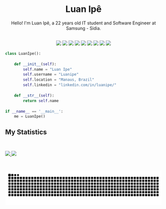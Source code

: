 <h1 align="center">
  <b>Luan Ipê</b>
</h1>

<div align="center">
Hello! I'm Luan Ipê, a 22 years old IT student and Software Engineer at Samsung - Sidia.
</div>
  
<br>

<p>
<div align="center">
  <img src="https://img.shields.io/badge/Python-1A1B27?style=for-the-badge&logo=python&logoColor=white">
  <img src="https://img.shields.io/badge/JavaScript-1A1B27?style=for-the-badge&logo=javascript&logoColor=white">
  <img src="https://img.shields.io/badge/Swift-1A1B27?style=for-the-badge&logo=swift&logoColor=white">
  <img src="https://img.shields.io/badge/php-1A1B27.svg?style=for-the-badge&logo=php&logoColor=white">
  <img src="https://img.shields.io/badge/react-1A1B27.svg?style=for-the-badge&logo=react&logoColor=white">
  <img src="https://img.shields.io/badge/React_Native-1A1B27?style=for-the-badge&logo=react&logoColor=white">
  <img src="https://img.shields.io/badge/node.js-1A1B27?style=for-the-badge&logo=node.js&logoColor=white">
  <img src="https://img.shields.io/badge/MySQL-1A1B27?style=for-the-badge&logo=mysql&logoColor=white">
  <img src="https://img.shields.io/badge/MariaDB-1A1B27?style=for-the-badge&logo=mariadb&logoColor=white">
</div>
</p>
  
```python
class LuanIpe():
    
    def __init__(self):
        self.name = "Luan Ipe"
        self.username = "Luanipe"
        self.location = "Manaus, Brazil"
        self.linkedin = "linkedin.com/in/luanipe/"
  
    def __str__(self):
        return self.name

if __name__ == '__main__':
    me = LuanIpe()
```

## My Statistics

<br/>
<p align="left">
  <a href="https://github.com/Luanipe/">
  <img width="49.5%" src="https://github-readme-stats.vercel.app/api?username=Luanipe&show_icons=true&theme=tokyonight&hide_border=true" />
    <img width="49.5%" src="https://github-readme-streak-stats.herokuapp.com/?user=Luanipe&theme=tokyonight&hide_border=true" />
  </a>
</p>
<br>
 
<div align="center"> 

  ![Snake animation](https://github.com/Luanipe/Luanipe/blob/output/github-contribution-grid-snake.svg)
 
</div>
